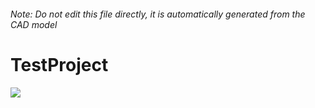 ###### Note: Do not edit this file directly, it is automatically generated from the CAD model

# TestProject

![](/project.svg)

